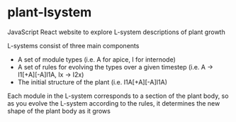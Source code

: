 # plant-lsystem
JavaScript React website to explore L-system descriptions of plant growth 

L-systems consist of three main components
* A set of module types (i.e. A for apice, I for internode)
* A set of rules for evolving the types over a given timestep (i.e. A -> I1[+A][-A]I1A, Ix -> I2x)
* The initial structure of the plant (i.e. I1A[+A][-A]I1A)

Each module in the L-system corresponds to a section of the plant body, so as you evolve
the L-system according to the rules, it determines the new shape of the plant body as it
grows
